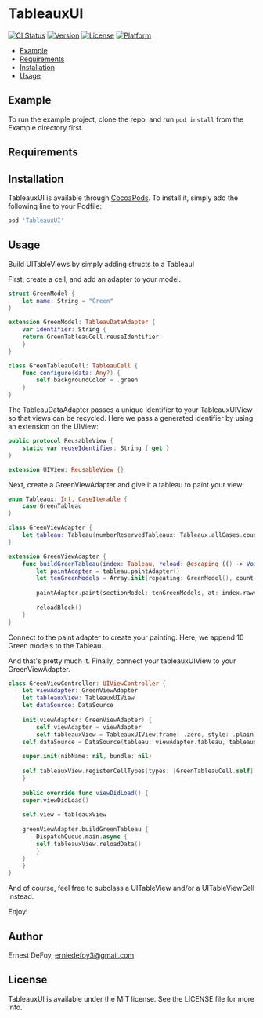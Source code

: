 # TableauxUI

[![CI Status](https://img.shields.io/travis/defoye/TableauxUI.svg?style=flat)](https://travis-ci.org/defoye/TableauxUI)
[![Version](https://img.shields.io/cocoapods/v/TableauxUI.svg?style=flat)](https://cocoapods.org/pods/TableauxUI)
[![License](https://img.shields.io/cocoapods/l/TableauxUI.svg?style=flat)](https://cocoapods.org/pods/TableauxUI)
[![Platform](https://img.shields.io/cocoapods/p/TableauxUI.svg?style=flat)](https://cocoapods.org/pods/TableauxUI)

<!--ts-->
   * [Example](#example)
   * [Requirements](#requirements)
   * [Installation](#installation)
   * [Usage](#usage)
<!--te-->

## Example

To run the example project, clone the repo, and run `pod install` from the Example directory first.

## Requirements

## Installation

TableauxUI is available through [CocoaPods](https://cocoapods.org). To install
it, simply add the following line to your Podfile:

```ruby
pod 'TableauxUI'
```

## Usage

Build UITableViews by simply adding structs to a Tableau!

First, create a cell, and add an adapter to your model.

```swift
struct GreenModel {
    let name: String = "Green"
}

extension GreenModel: TableauDataAdapter {
    var identifier: String {
	return GreenTableauCell.reuseIdentifier
    }
}

class GreenTableauCell: TableauCell {
    func configure(data: Any?) {
    	self.backgroundColor = .green
    }
}
```

The TableauDataAdapter passes a unique identifier to your TableauxUIView so that views can be recycled. Here we pass a generated identifier by using an extension on the UIView:

```swift
public protocol ReusableView {
    static var reuseIdentifier: String { get }
}

extension UIView: ReusableView {}
```

Next, create a GreenViewAdapter and give it a tableau to paint your view:

```swift
enum Tableaux: Int, CaseIterable {
    case GreenTableau
}

class GreenViewAdapter {
    let tableau: Tableau(numberReservedTableaux: Tableaux.allCases.count)
}
```

```swift
extension GreenViewAdapter {
    func buildGreenTableau(index: Tableau, reload: @escaping (() -> Void)) {
    	let paintAdapter = tableau.paintAdapter()
        let tenGreenModels = Array.init(repeating: GreenModel(), count: 10)
        
        paintAdapter.paint(sectionModel: tenGreenModels, at: index.rawValue)
		
        reloadBlock()
    }
}
```

Connect to the paint adapter to create your painting.  Here, we append 10 Green models to the Tableau. 

And that's pretty much it.  Finally, connect your tableauxUIView to your GreenViewAdapter.

```swift
class GreenViewController: UIViewController {
    let viewAdapter: GreenViewAdapter
    let tableauxView: TableauxUIView
    let dataSource: DataSource
    
    init(viewAdapter: GreenViewAdapter) {
    	self.viewAdapter = viewAdapter
        self.tableauxView = TableauxUIView(frame: .zero, style: .plain)
	self.dataSource = DataSource(tableau: viewAdapter.tableau, tableauxUIView: tableauxView)
		
	super.init(nibName: nil, bundle: nil)
		
	self.tableauxView.registerCellTypes(types: [GreenTableauCell.self])
    }
    
    public override func viewDidLoad() {
	super.viewDidLoad()
        
	self.view = tableauxView
		
	greenViewAdapter.buildGreenTableau {
	    DispatchQueue.main.async {
		self.tableauxView.reloadData()
	    }
	}
    }
}
```

And of course, feel free to subclass a UITableView and/or a UITableViewCell instead. 

Enjoy!

## Author

Ernest DeFoy, erniedefoy3@gmail.com

## License

TableauxUI is available under the MIT license. See the LICENSE file for more info.
